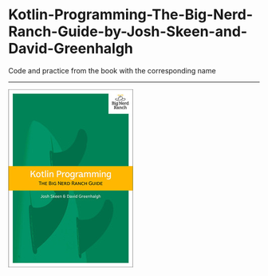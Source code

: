 # Kotlin-Programming-The-Big-Nerd-Ranch-Guide-by-Josh-Skeen-and-David-Greenhalgh
Code and practice from the book with the corresponding name

---

![title.png](img/title.png)